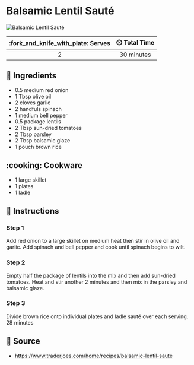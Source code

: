 # Balsamic Lentil Sauté

![Balsamic Lentil Sauté](../assets/images/balsamic-lentil-sauté.png)

| :fork_and_knife_with_plate: Serves | :timer_clock: Total Time |
|:----------------------------------:|:-----------------------: |
| 2 | 30 minutes |

## :salt: Ingredients

- 0.5 medium red onion
- 1 Tbsp olive oil
- 2 cloves garlic
- 2 handfuls spinach
- 1 medium bell pepper
- 0.5 package lentils
- 2 Tbsp sun-dried tomatoes
- 2 Tbsp parsley
- 2 Tbsp balsamic glaze
- 1 pouch brown rice

## :cooking: Cookware

- 1 large skillet
- 1 plates
- 1 ladle

## :pencil: Instructions

### Step 1

Add red onion to a large skillet on medium heat then stir in olive oil and garlic. Add spinach and bell pepper and cook
 until spinach begins to wilt.

### Step 2

Empty half the package of lentils into the mix and then add sun-dried tomatoes. Heat and stir another 2 minutes and then
 mix in the parsley and balsamic glaze.

### Step 3

Divide brown rice onto individual plates and ladle sauté over each serving. 28 minutes

## :link: Source

- <https://www.traderjoes.com/home/recipes/balsamic-lentil-saute>
